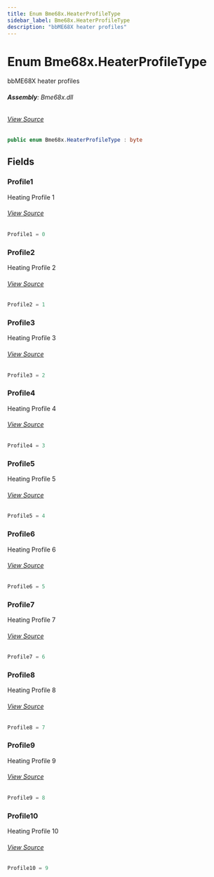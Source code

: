 ```yaml
---
title: Enum Bme68x.HeaterProfileType
sidebar_label: Bme68x.HeaterProfileType
description: "bbME68X heater profiles"
---
```

# Enum Bme68x.HeaterProfileType
bbME68X heater profiles

###### **Assembly**: Bme68x.dll
###### [View Source](https://github.com/WildernessLabs/Meadow.Foundation.git/blob/develop/Source/Meadow.Foundation.Peripherals/Sensors.Atmospheric.Bme68x/Driver/Bme68x.Enums.cs#L27)
```csharp title="Declaration"
public enum Bme68x.HeaterProfileType : byte
```
## Fields
### Profile1
Heating Profile 1
###### [View Source](https://github.com/WildernessLabs/Meadow.Foundation.git/blob/develop/Source/Meadow.Foundation.Peripherals/Sensors.Atmospheric.Bme68x/Driver/Bme68x.Enums.cs#L32)
```csharp title="Declaration"
Profile1 = 0
```
### Profile2
Heating Profile 2
###### [View Source](https://github.com/WildernessLabs/Meadow.Foundation.git/blob/develop/Source/Meadow.Foundation.Peripherals/Sensors.Atmospheric.Bme68x/Driver/Bme68x.Enums.cs#L36)
```csharp title="Declaration"
Profile2 = 1
```
### Profile3
Heating Profile 3
###### [View Source](https://github.com/WildernessLabs/Meadow.Foundation.git/blob/develop/Source/Meadow.Foundation.Peripherals/Sensors.Atmospheric.Bme68x/Driver/Bme68x.Enums.cs#L40)
```csharp title="Declaration"
Profile3 = 2
```
### Profile4
Heating Profile 4
###### [View Source](https://github.com/WildernessLabs/Meadow.Foundation.git/blob/develop/Source/Meadow.Foundation.Peripherals/Sensors.Atmospheric.Bme68x/Driver/Bme68x.Enums.cs#L44)
```csharp title="Declaration"
Profile4 = 3
```
### Profile5
Heating Profile 5
###### [View Source](https://github.com/WildernessLabs/Meadow.Foundation.git/blob/develop/Source/Meadow.Foundation.Peripherals/Sensors.Atmospheric.Bme68x/Driver/Bme68x.Enums.cs#L48)
```csharp title="Declaration"
Profile5 = 4
```
### Profile6
Heating Profile 6
###### [View Source](https://github.com/WildernessLabs/Meadow.Foundation.git/blob/develop/Source/Meadow.Foundation.Peripherals/Sensors.Atmospheric.Bme68x/Driver/Bme68x.Enums.cs#L52)
```csharp title="Declaration"
Profile6 = 5
```
### Profile7
Heating Profile 7
###### [View Source](https://github.com/WildernessLabs/Meadow.Foundation.git/blob/develop/Source/Meadow.Foundation.Peripherals/Sensors.Atmospheric.Bme68x/Driver/Bme68x.Enums.cs#L56)
```csharp title="Declaration"
Profile7 = 6
```
### Profile8
Heating Profile 8
###### [View Source](https://github.com/WildernessLabs/Meadow.Foundation.git/blob/develop/Source/Meadow.Foundation.Peripherals/Sensors.Atmospheric.Bme68x/Driver/Bme68x.Enums.cs#L60)
```csharp title="Declaration"
Profile8 = 7
```
### Profile9
Heating Profile 9
###### [View Source](https://github.com/WildernessLabs/Meadow.Foundation.git/blob/develop/Source/Meadow.Foundation.Peripherals/Sensors.Atmospheric.Bme68x/Driver/Bme68x.Enums.cs#L64)
```csharp title="Declaration"
Profile9 = 8
```
### Profile10
Heating Profile 10
###### [View Source](https://github.com/WildernessLabs/Meadow.Foundation.git/blob/develop/Source/Meadow.Foundation.Peripherals/Sensors.Atmospheric.Bme68x/Driver/Bme68x.Enums.cs#L68)
```csharp title="Declaration"
Profile10 = 9
```
